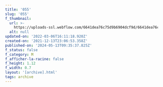 ```yaml
---
title: '055'
slug: '055'
f_thumbnail:
  url: >-
    https://uploads-ssl.webflow.com/6641dea76c75d9b6904dcf9d/6641dea76c75d9b6904dd209_055.jpg
  alt: null
updated-on: '2022-03-06T16:11:18.920Z'
created-on: '2021-12-13T23:06:53.358Z'
published-on: '2024-05-13T09:35:37.825Z'
f_status: false
f_category: M
f_afficher-la-racine: false
f_height: 1.12
f_width: 0.7
layout: '[archive].html'
tags: archive
---
```



